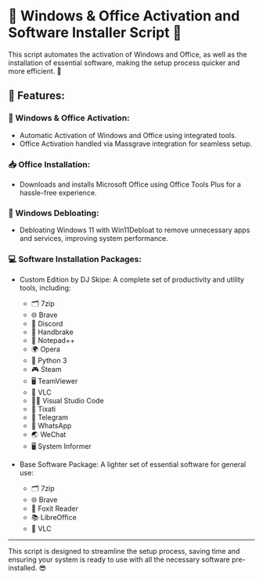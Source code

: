 # 🎉 Windows & Office Activation and Software Installer Script 🎉

This script automates the activation of Windows and Office, as well as the installation of essential software, making the setup process quicker and more efficient. 🚀

## 🌟 Features:

### 🔑 Windows & Office Activation:
- Automatic Activation of Windows and Office using integrated tools.
- Office Activation handled via Massgrave integration for seamless setup.

### 📥 Office Installation:
- Downloads and installs Microsoft Office using Office Tools Plus for a hassle-free experience.

### 🧹 Windows Debloating:
- Debloating Windows 11 with Win11Debloat to remove unnecessary apps and services, improving system performance.

### 💻 Software Installation Packages:

- Custom Edition by DJ Skipe: A complete set of productivity and utility tools, including:
  - 🗂 7zip  
  - 🌐 Brave  
  - 💬 Discord  
  - 🎥 Handbrake  
  - 📝 Notepad++  
  - 🌍 Opera  
  - 🐍 Python 3  
  - 🎮 Steam  
  - 🖥 TeamViewer  
  - 🎵 VLC  
  - 👨‍💻 Visual Studio Code  
  - 🔄 Tixati  
  - 📱 Telegram  
  - 💬 WhatsApp  
  - 🌏 WeChat  
  - 🖥 System Informer

- Base Software Package: A lighter set of essential software for general use:
  - 🗂 7zip  
  - 🌐 Brave  
  - 📑 Foxit Reader  
  - 📚 LibreOffice  
  - 🎵 VLC

---

This script is designed to streamline the setup process, saving time and ensuring your system is ready to use with all the necessary software pre-installed. 😎
